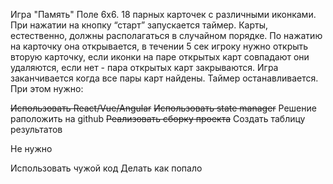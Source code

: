 Игра "Память"
Поле 6х6. 18 парных карточек с различными иконками. При нажатии на кнопку “старт” запускается таймер. Карты, естественно, должны располагаться в случайном порядке. По нажатию на карточку она открывается, в течении 5 сек игроку нужно открыть вторую карточку, если иконки на паре открытых карт совпадают они удаляются, если нет - пара открытых карт закрываются. Игра заканчивается когда все пары карт найдены. Таймер останавливается.
При этом нужно:

~~Использовать React/Vue/Angular~~
~~Использовать state manager~~
Решение раположить на github
~~Реализовать сборку проекта~~
Создать таблицу результатов

Не нужно

Использовать чужой код
Делать как попало
